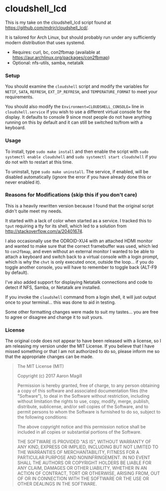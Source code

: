 cloudshell_lcd
==============

This is my take on the cloudshell_lcd script found at https://github.com/mdrjr/cloudshell_lcd/.

It is tailored for Arch Linux, but should probably run under any sufficiently modern distribution that uses systemd.

* Requires: curl, bc, con2fbmap (available at https://aur.archlinux.org/packages/con2fbmap)
* Optional: nfs-utils, samba, netatalk

### Setup
You should examine the `cloudshell` script and modify the variables for `NETIF`, `SATA`, `REFRESH`, `EXT_IP_REFRESH`, and `TEMPERATURE_FORMAT` to meet your requirements.

You should also modify the `Environment=CLOUDSHELL_CONSOLE=` line in `cloudshell.service` if you wish to use a different virtual console for the display.  It defaults to console 9 since most people do not have anything running on this by default and it can still be switched to/from with a keyboard.

### Usage
To install, type `sudo make install` and then enable the script with `sudo systemctl enable cloudshell` and `sudo systemctl start cloudshell` if you do not with to restart at this time.

To uninstall, type `sudo make uninstall`.  The service, if enabled, will be disabled automatically (ignore the error if you have already done this or never enabled it).

### Reasons for Modifications (skip this if you don't care)
This is a heavily rewritten version because I found that the original script didn't quite meet my needs.

It started with a lack of color when started as a service.  I tracked this to `tput` requiring a tty for its shell, which led to a solution from http://stackoverflow.com/a/20401674.

I also occasionally use the ODROID-XU4 with an attached HDMI monitor and wanted to make sure that the correct framebuffer was used, which led to `con2fbmap`, and even without an external monitor I wanted to be able to attach a keyboard and switch back to a virtual console with a login prompt, which is why the `chvt` is only executed once, outside the loop... if you do toggle another console, you will have to remember to toggle back (ALT-F9 by default).

I've also added support for displaying Netatalk connections and code to detect if NFS, Samba, or Netatalk are installed.

If you invoke the `cloudshell` command from a login shell, it will just output once to your terminal... this was done to aid in testing.

Some other formatting changes were made to suit my tastes... you are free to agree or disagree and change it to suit yours.

### License
The original code does not appear to have been released with a license, so I am releasing my version under the MIT License.  If you believe that I have missed something or that I am not authorized to do so, please inform me so that the appropriate changes can be made.

> The MIT License (MIT)
>
> Copyright (c) 2017 Aaron Magill
>
> Permission is hereby granted, free of charge, to any person obtaining a copy
> of this software and associated documentation files (the "Software"), to deal
> in the Software without restriction, including without limitation the rights
> to use, copy, modify, merge, publish, distribute, sublicense, and/or sell
> copies of the Software, and to permit persons to whom the Software is
> furnished to do so, subject to the following conditions:
>
> The above copyright notice and this permission notice shall be included in
> all copies or substantial portions of the Software.
>
> THE SOFTWARE IS PROVIDED "AS IS", WITHOUT WARRANTY OF ANY KIND, EXPRESS OR
> IMPLIED, INCLUDING BUT NOT LIMITED TO THE WARRANTIES OF MERCHANTABILITY,
> FITNESS FOR A PARTICULAR PURPOSE AND NONINFRINGEMENT. IN NO EVENT SHALL THE
> AUTHORS OR COPYRIGHT HOLDERS BE LIABLE FOR ANY CLAIM, DAMAGES OR OTHER
> LIABILITY, WHETHER IN AN ACTION OF CONTRACT, TORT OR OTHERWISE, ARISING FROM,
> OUT OF OR IN CONNECTION WITH THE SOFTWARE OR THE USE OR OTHER DEALINGS IN
> THE SOFTWARE.
